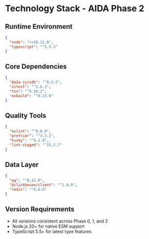 # Technology Stack - AIDA Phase 2

## Runtime Environment
```json
{
  "node": ">=20.11.0",
  "typescript": "^5.5.3"
}
```

## Core Dependencies
```json
{
  "@a2a-js/sdk": "^0.2.2",
  "vitest": "^2.0.3",
  "tsx": "^4.16.2",
  "esbuild": "^0.23.0"
}
```

## Quality Tools
```json
{
  "eslint": "^9.6.0",
  "prettier": "^3.3.3",
  "husky": "^9.1.0",
  "lint-staged": "^15.2.7"
}
```

## Data Layer
```json
{
  "pg": "^8.12.0",
  "@clickhouse/client": "^1.0.0",
  "redis": "^4.6.0"
}
```

## Version Requirements
- All versions consistent across Phase 0, 1, and 2
- Node.js 20+ for native ESM support
- TypeScript 5.5+ for latest type features